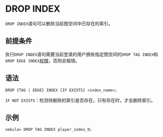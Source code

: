# DROP INDEX

`DROP INDEX`语句可以删除当前图空间中已存在的索引。

## 前提条件

执行`DROP INDEX`语句需要当前登录的用户拥有指定图空间的`DROP TAG INDEX`和`DROP EDGE INDEX`[权限](../../7.data-security/1.authentication/3.role-list.md)，否则会报错。

## 语法

```ngql
DROP {TAG | EDGE} INDEX [IF EXISTS] <index_name>;
```

`IF NOT EXISTS`：检测待删除的索引是否存在，只有存在时，才会删除索引。

## 示例

```ngql
nebula> DROP TAG INDEX player_index_0;
```
